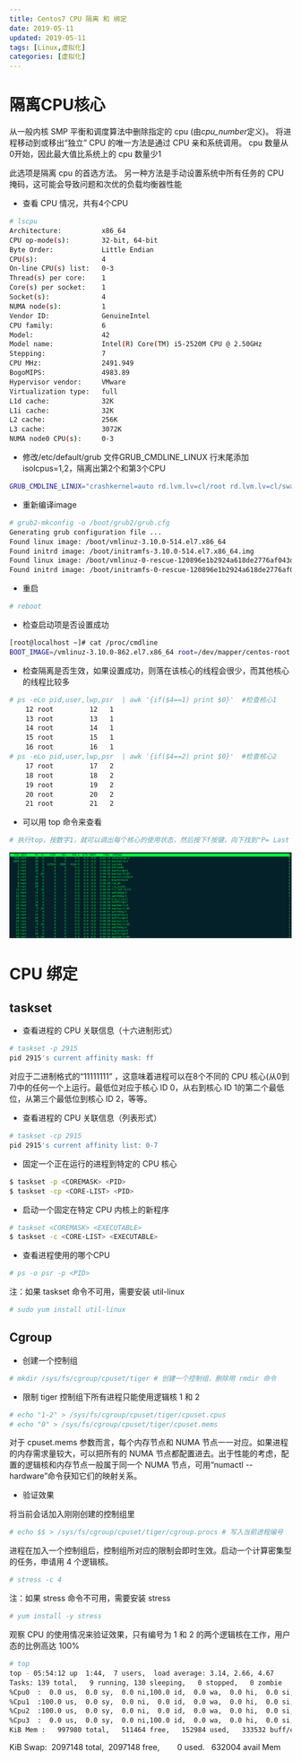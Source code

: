 ```yaml
---
title: Centos7 CPU 隔离 和 绑定
date: 2019-05-11
updated: 2019-05-11
tags: [Linux,虚拟化]
categories: [虚拟化]
---
```


# 隔离CPU核心

从一般内核 SMP 平衡和调度算法中删除指定的 cpu (由*cpu_number*定义)。 将进程移动到或移出“独立” CPU 的唯一方法是通过 CPU 亲和系统调用。 cpu 数量从0开始，因此最大值比系统上的 cpu 数量少1

此选项是隔离 cpu 的首选方法。 另一种方法是手动设置系统中所有任务的 CPU 掩码，这可能会导致问题和次优的负载均衡器性能

<!-- more -->

* 查看 CPU 情况，共有4个CPU
```bash
# lscpu
Architecture:          x86_64
CPU op-mode(s):        32-bit, 64-bit
Byte Order:            Little Endian
CPU(s):                4
On-line CPU(s) list:   0-3
Thread(s) per core:    1
Core(s) per socket:    1
Socket(s):             4
NUMA node(s):          1
Vendor ID:             GenuineIntel
CPU family:            6
Model:                 42
Model name:            Intel(R) Core(TM) i5-2520M CPU @ 2.50GHz
Stepping:              7
CPU MHz:               2491.949
BogoMIPS:              4983.89
Hypervisor vendor:     VMware
Virtualization type:   full
L1d cache:             32K
L1i cache:             32K
L2 cache:              256K
L3 cache:              3072K
NUMA node0 CPU(s):     0-3
```
* 修改/etc/default/grub 文件GRUB_CMDLINE_LINUX  行末尾添加 isolcpus=1,2，隔离出第2个和第3个CPU
```bash
GRUB_CMDLINE_LINUX="crashkernel=auto rd.lvm.lv=cl/root rd.lvm.lv=cl/swap  rhgb quiet  isolcpus=2,3"
```
* 重新编译image
```bash
# grub2-mkconfig -o /boot/grub2/grub.cfg
Generating grub configuration file ...
Found linux image: /boot/vmlinuz-3.10.0-514.el7.x86_64
Found initrd image: /boot/initramfs-3.10.0-514.el7.x86_64.img
Found linux image: /boot/vmlinuz-0-rescue-120896e1b2924a618de2776af043d4dc
Found initrd image: /boot/initramfs-0-rescue-120896e1b2924a618de2776af043d4dc.img
```
* 重启
```bash
# reboot
```
* 检查启动项是否设置成功
```bash
[root@localhost ~]# cat /proc/cmdline
BOOT_IMAGE=/vmlinuz-3.10.0-862.el7.x86_64 root=/dev/mapper/centos-root ro crashkernel=auto rd.lvm.lv=centos/root rd.lvm.lv=centos/swap rhgb quiet LANG=en_US.UTF-8 isolcpus=1,2
```
* 检查隔离是否生效，如果设置成功，则落在该核心的线程会很少，而其他核心的线程比较多
```bash
# ps -eLo pid,user,lwp,psr  | awk '{if($4==1) print $0}'  #检查核心1
    12 root         12   1
    13 root         13   1
    14 root         14   1
    15 root         15   1
    16 root         16   1
# ps -eLo pid,user,lwp,psr  | awk '{if($4==2) print $0}'  #检查核心2
    17 root         17   2
    18 root         18   2
    19 root         19   2
    20 root         20   2
    21 root         21   2
```
* 可以用 top 命令来查看
```bash
# 执行top，按数字1，就可以调出每个核心的使用状态，然后按下f按键，向下找到"P= Last Used Cpu (SMP)"这一行，按下空格或者'd'，再按q按键返回，就可以看到每个线程具体落在哪个核心上面（最后一项P）
```
![图片](https://raw.githubusercontent.com/geekspeng/geekspeng.github.io/develop/source/images/kbaHP99nZvYr4bEk.png!thumbnail)

# CPU 绑定

## taskset

* 查看进程的 CPU 关联信息（十六进制形式）
```bash
# taskset -p 2915
pid 2915's current affinity mask: ff
```
对应于二进制格式的“11111111” ，这意味着进程可以在8个不同的 CPU 核心(从0到7)中的任何一个上运行。最低位对应于核心 ID 0，从右到核心 ID 1的第二个最低位，从第三个最低位到核心 ID 2，等等。
* 查看进程的 CPU 关联信息（列表形式）
```bash
# taskset -cp 2915
pid 2915's current affinity list: 0-7
```
* 固定一个正在运行的进程到特定的 CPU 核心
```bash
$ taskset -p <COREMASK> <PID>
$ taskset -cp <CORE-LIST> <PID>
```
* 启动一个固定在特定 CPU 内核上的新程序
```bash
# taskset <COREMASK> <EXECUTABLE>
$ taskset -c <CORE-LIST> <EXECUTABLE>
```
* 查看进程使用的哪个CPU
```bash
# ps -o psr -p <PID>
```
注：如果 taskset 命令不可用，需要安装 util-linux

```bash
# sudo yum install util-linux
```
## Cgroup

* 创建一个控制组
```bash
# mkdir /sys/fs/cgroup/cpuset/tiger # 创建一个控制组，删除用 rmdir 命令
```
* 限制 tiger 控制组下所有进程只能使用逻辑核 1 和 2
```bash
# echo "1-2" > /sys/fs/cgroup/cpuset/tiger/cpuset.cpus
# echo "0" > /sys/fs/cgroup/cpuset/tiger/cpuset.mems
```
对于 cpuset.mems 参数而言，每个内存节点和 NUMA 节点一一对应。如果进程的内存需求量较大，可以把所有的 NUMA 节点都配置进去。出于性能的考虑，配置的逻辑核和内存节点一般属于同一个 NUMA 节点，可用“numactl --hardware”命令获知它们的映射关系。

* 验证效果

将当前会话加入刚刚创建的控制组里

```bash
# echo $$ > /sys/fs/cgroup/cpuset/tiger/cgroup.procs # 写入当前进程编号
```
进程在加入一个控制组后，控制组所对应的限制会即时生效。启动一个计算密集型的任务，申请用 4 个逻辑核。

```bash
# stress -c 4
```
注：如果 stress 命令不可用，需要安装 stress

```bash
# yum install -y stress
```
观察 CPU 的使用情况来验证效果，只有编号为 1 和 2 的两个逻辑核在工作，用户态的比例高达 100%

```bash
# top
top - 05:54:12 up  1:44,  7 users,  load average: 3.14, 2.66, 4.67
Tasks: 139 total,   9 running, 130 sleeping,   0 stopped,   0 zombie
%Cpu0  :  0.0 us,  0.0 sy,  0.0 ni,100.0 id,  0.0 wa,  0.0 hi,  0.0 si,  0.0 st
%Cpu1  :100.0 us,  0.0 sy,  0.0 ni,  0.0 id,  0.0 wa,  0.0 hi,  0.0 si,  0.0 st
%Cpu2  :100.0 us,  0.0 sy,  0.0 ni,  0.0 id,  0.0 wa,  0.0 hi,  0.0 si,  0.0 st
%Cpu3  :  0.0 us,  0.0 sy,  0.0 ni,100.0 id,  0.0 wa,  0.0 hi,  0.0 si,  0.0 st
KiB Mem :   997980 total,   511464 free,   152984 used,   333532 buff/cache
```
KiB Swap:  2097148 total,  2097148 free,        0 used.   632004 avail Mem

